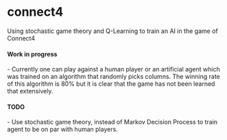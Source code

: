 # connect4
 Using stochastic game theory and Q-Learning to train an AI in the game of Connect4

<h4>Work in progress</h4>
- Currently one can play against a human player or an artificial agent which was trained on an algorithm that randomly picks columns. The winning rate of this algorithm is 80% but it is clear that the game has not been learned that extensively.

<h4> TODO </h4>
- Use stochastic game theory, instead of Markov Decision Process to train agent to be on par with human players.


